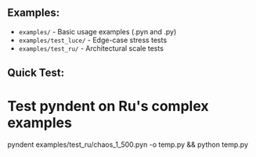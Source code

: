 ## Examples:
- `examples/` - Basic usage examples (.pyn and .py)
- `examples/test_luce/` - Edge-case stress tests  
- `examples/test_ru/` - Architectural scale tests

## Quick Test:
# Test pyndent on Ru's complex examples
pyndent examples/test_ru/chaos_1_500.pyn -o temp.py && python temp.py

